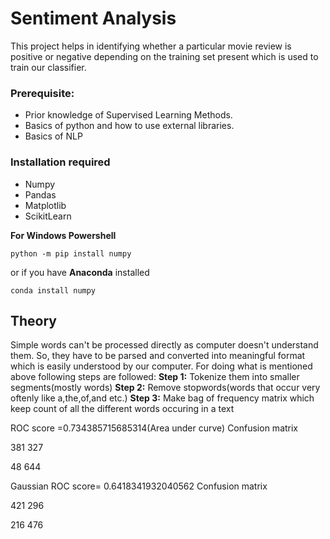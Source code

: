 # Sentiment Analysis

This project helps in identifying whether a particular movie review is positive or negative depending on the training set present which is used to train our classifier.

### Prerequisite:
* Prior knowledge of Supervised Learning Methods.
* Basics of python and how to use external libraries.
* Basics of NLP

### Installation required
* Numpy
* Pandas
* Matplotlib
* ScikitLearn

**For Windows Powershell**
```
python -m pip install numpy
```

or if you have **Anaconda** installed
```
conda install numpy
```

## Theory 

Simple words can't be processed directly as computer doesn't understand them. So, they have to be parsed and converted into meaningful format which is easily understood by our computer. 
For doing what is mentioned above following steps are followed:
**Step 1:** Tokenize them into smaller segments(mostly words)
**Step 2:** Remove stopwords(words that occur very oftenly like a,the,of,and etc.)
**Step 3:** Make bag of frequency matrix which keep count of all the different words occuring in a text



ROC score =0.734385715685314(Area under curve)
Confusion matrix 




381
327

48
644



Gaussian
ROC score= 0.6418341932040562
Confusion matrix




421
296

216
476


